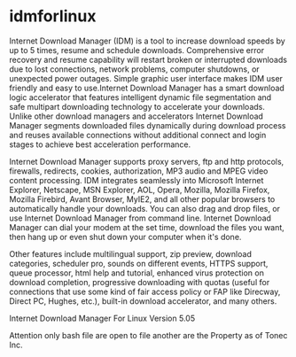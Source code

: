 idmforlinux
===========

 Internet Download Manager (IDM) is a tool to increase download speeds by up to 5 times, resume and schedule downloads. Comprehensive error recovery and resume capability will restart broken or interrupted downloads due to lost connections, network problems, computer shutdowns, or unexpected power outages. Simple graphic user interface makes IDM user friendly and easy to use.Internet Download Manager has a smart download logic accelerator that features intelligent dynamic file segmentation and safe multipart downloading technology to accelerate your downloads. Unlike other download managers and accelerators Internet Download Manager segments downloaded files dynamically during download process and reuses available connections without additional connect and login stages to achieve best acceleration performance.

Internet Download Manager supports proxy servers, ftp and http protocols, firewalls, redirects, cookies, authorization, MP3 audio and MPEG video content processing. IDM integrates seamlessly into Microsoft Internet Explorer, Netscape, MSN Explorer, AOL, Opera, Mozilla, Mozilla Firefox, Mozilla Firebird, Avant Browser, MyIE2, and all other popular browsers to automatically handle your downloads. You can also drag and drop files, or use Internet Download Manager from command line. Internet Download Manager can dial your modem at the set time, download the files you want, then hang up or even shut down your computer when it's done.

Other features include multilingual support, zip preview, download categories, scheduler pro, sounds on different events, HTTPS support, queue processor, html help and tutorial, enhanced virus protection on download completion, progressive downloading with quotas (useful for connections that use some kind of fair access policy or FAP like Direcway, Direct PC, Hughes, etc.), built-in download accelerator, and many others.

Internet Download Manager For Linux Version 5.05

Attention only bash file are open to file another are the Property as of Tonec Inc.
